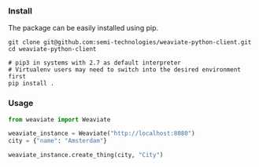 ### Install

The package can be easily installed using pip.   

```shell script
git clone git@github.com:semi-technologies/weaviate-python-client.git
cd weaviate-python-client

# pip3 in systems with 2.7 as default interpreter
# Virtualenv users may need to switch into the desired environment first
pip install .
```

### Usage

```python
from weaviate import Weaviate

weaviate_instance = Weaviate("http://localhost:8080")
city = {"name": "Amsterdam"}

weaviate_instance.create_thing(city, "City")
```




